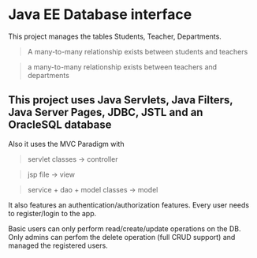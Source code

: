 # Java EE Database interface

This project manages the tables Students, Teacher, Departments.

> A many-to-many relationship exists between students and teachers

> a many-to-many relationship exists between teachers and departments

## This project uses Java Servlets, Java Filters, Java Server Pages, JDBC, JSTL and an OracleSQL database

Also it uses the MVC Paradigm with

> servlet classes -> controller

> jsp file -> view

> service + dao + model classes -> model

It also features an authentication/authorization features.
Every user needs to register/login to the app. 

Basic users can only perform read/create/update operations on the DB.
Only admins can perfom the delete operation (full CRUD support) and managed the registered users. 
